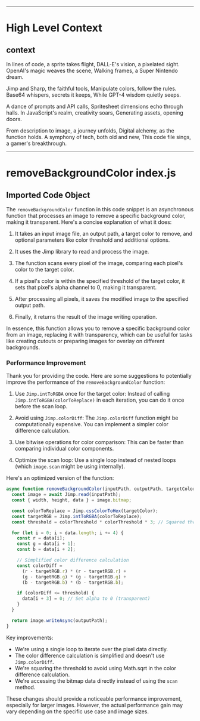 

  ---
# High Level Context
## context
In lines of code, a sprite takes flight,
DALL-E's vision, a pixelated sight.
OpenAI's magic weaves the scene,
Walking frames, a Super Nintendo dream.

Jimp and Sharp, the faithful tools,
Manipulate colors, follow the rules.
Base64 whispers, secrets it keeps,
While GPT-4 wisdom quietly seeps.

A dance of prompts and API calls,
Spritesheet dimensions echo through halls.
In JavaScript's realm, creativity soars,
Generating assets, opening doors.

From description to image, a journey unfolds,
Digital alchemy, as the function holds.
A symphony of tech, both old and new,
This code file sings, a gamer's breakthrough.


---
# removeBackgroundColor index.js
## Imported Code Object
The `removeBackgroundColor` function in this code snippet is an asynchronous function that processes an image to remove a specific background color, making it transparent. Here's a concise explanation of what it does:

1. It takes an input image file, an output path, a target color to remove, and optional parameters like color threshold and additional options.

2. It uses the Jimp library to read and process the image.

3. The function scans every pixel of the image, comparing each pixel's color to the target color.

4. If a pixel's color is within the specified threshold of the target color, it sets that pixel's alpha channel to 0, making it transparent.

5. After processing all pixels, it saves the modified image to the specified output path.

6. Finally, it returns the result of the image writing operation.

In essence, this function allows you to remove a specific background color from an image, replacing it with transparency, which can be useful for tasks like creating cutouts or preparing images for overlay on different backgrounds.

### Performance Improvement

Thank you for providing the code. Here are some suggestions to potentially improve the performance of the `removeBackgroundColor` function:

1. Use `Jimp.intToRGBA` once for the target color:
   Instead of calling `Jimp.intToRGBA(colorToReplace)` in each iteration, you can do it once before the scan loop.

2. Avoid using `Jimp.colorDiff`:
   The `Jimp.colorDiff` function might be computationally expensive. You can implement a simpler color difference calculation.

3. Use bitwise operations for color comparison:
   This can be faster than comparing individual color components.

4. Optimize the scan loop:
   Use a single loop instead of nested loops (which `image.scan` might be using internally).

Here's an optimized version of the function:

```javascript
async function removeBackgroundColor(inputPath, outputPath, targetColor, colorThreshold = 0, options = {}) {
  const image = await Jimp.read(inputPath);
  const { width, height, data } = image.bitmap;

  const colorToReplace = Jimp.cssColorToHex(targetColor);
  const targetRGB = Jimp.intToRGBA(colorToReplace);
  const threshold = colorThreshold * colorThreshold * 3; // Squared threshold for optimization

  for (let i = 0; i < data.length; i += 4) {
    const r = data[i];
    const g = data[i + 1];
    const b = data[i + 2];

    // Simplified color difference calculation
    const colorDiff = 
      (r - targetRGB.r) * (r - targetRGB.r) +
      (g - targetRGB.g) * (g - targetRGB.g) +
      (b - targetRGB.b) * (b - targetRGB.b);

    if (colorDiff <= threshold) {
      data[i + 3] = 0; // Set alpha to 0 (transparent)
    }
  }

  return image.writeAsync(outputPath);
}
```

Key improvements:

- We're using a single loop to iterate over the pixel data directly.
- The color difference calculation is simplified and doesn't use `Jimp.colorDiff`.
- We're squaring the threshold to avoid using Math.sqrt in the color difference calculation.
- We're accessing the bitmap data directly instead of using the `scan` method.

These changes should provide a noticeable performance improvement, especially for larger images. However, the actual performance gain may vary depending on the specific use case and image sizes.

  